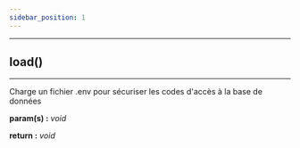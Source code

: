 ```yaml
---
sidebar_position: 1
---
```


---

## load()

---

Charge un fichier .env pour sécuriser les codes d'accès à la base de données

**param(s) :** _void_

**return :** _void_
